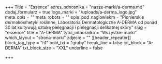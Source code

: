 +++
Title = "Essence"
adres_odnosnika = "nasze-marki/a-derma.md"
dodaj_formularz = true
logo_marki = "/uploads/a-derma_logo.jpg"
meta_opis = ""
meta_robots = ""
opis_pod_naglowiekm = "Pionierskie dermokosmetyki roślinne, Laboratoria Dermatologiczne A-DERMA od ponad 30 lat kultywują sztukę pielęgnacji i pielęgnacji delikatnej skóry"
slug = "essence"
title = "A-DERMA"
tytul_odnosnika = "Wszystkie marki"
which_layout = "strona-marki"
zdjecie = ""
[[header_repeater]]
block_tag_type = "h1"
bold_txt = "gruby"
break_line = false
txt_block = "A-DERMA"
txt_block_size = "XXL"
underline = false

+++
